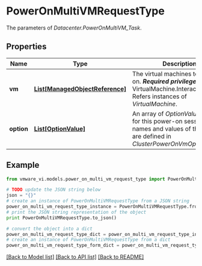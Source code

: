 # PowerOnMultiVMRequestType

The parameters of *Datacenter.PowerOnMultiVM_Task*. 

## Properties
Name | Type | Description | Notes
------------ | ------------- | ------------- | -------------
**vm** | [**List[ManagedObjectReference]**](ManagedObjectReference.md) | The virtual machines to power on.  ***Required privileges:*** VirtualMachine.Interact.PowerOn  Refers instances of *VirtualMachine*.  | 
**option** | [**List[OptionValue]**](OptionValue.md) | An array of *OptionValue* options for this power-on session. The names and values of the options are defined in *ClusterPowerOnVmOption_enum*.  | [optional] 

## Example

```python
from vmware_vi.models.power_on_multi_vm_request_type import PowerOnMultiVMRequestType

# TODO update the JSON string below
json = "{}"
# create an instance of PowerOnMultiVMRequestType from a JSON string
power_on_multi_vm_request_type_instance = PowerOnMultiVMRequestType.from_json(json)
# print the JSON string representation of the object
print PowerOnMultiVMRequestType.to_json()

# convert the object into a dict
power_on_multi_vm_request_type_dict = power_on_multi_vm_request_type_instance.to_dict()
# create an instance of PowerOnMultiVMRequestType from a dict
power_on_multi_vm_request_type_form_dict = power_on_multi_vm_request_type.from_dict(power_on_multi_vm_request_type_dict)
```
[[Back to Model list]](../README.md#documentation-for-models) [[Back to API list]](../README.md#documentation-for-api-endpoints) [[Back to README]](../README.md)


